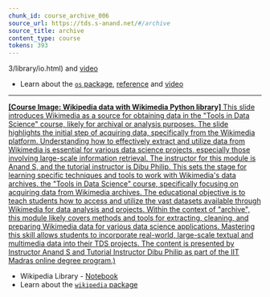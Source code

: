 ```yaml
---
chunk_id: course_archive_006
source_url: https://tds.s-anand.net/#/archive
source_title: archive
content_type: course
tokens: 393
---
```


3/library/io.html) and [video](https://youtu.be/cIaOisyd7lE)
- Learn about the [`os` package](https://pymotw.com/3/os/index.html), [reference](https://docs.python.org/3/library/os.html) and [video](https://youtu.be/tJxcKyFMTGo)

---

[**[Course Image: Wikipedia data with Wikimedia Python library]** This slide introduces Wikimedia as a source for obtaining data in the "Tools in Data Science" course, likely for archival or analysis purposes. The slide highlights the initial step of acquiring data, specifically from the Wikimedia platform. Understanding how to effectively extract and utilize data from Wikimedia is essential for various data science projects, especially those involving large-scale information retrieval. The instructor for this module is Anand S, and the tutorial instructor is Dibu Philip. This sets the stage for learning specific techniques and tools to work with Wikimedia's data archives. the "Tools in Data Science" course, specifically focusing on acquiring data from Wikimedia archives. The educational objective is to teach students how to access and utilize the vast datasets available through Wikimedia for data analysis and projects. Within the context of "archive", this module likely covers methods and tools for extracting, cleaning, and preparing Wikimedia data for various data science applications. Mastering this skill allows students to incorporate real-world, large-scale textual and multimedia data into their TDS projects. The content is presented by Instructor Anand S and Tutorial Instructor Dibu Philip as part of the IIT Madras online degree program.)](https://youtu.be/b6puvm-QEY0)

- Wikipedia Library - [Notebook](https://colab.research.google.com/drive/1UZky5JdOn2oMYIkls23WefTaT8VinYyg)
- Learn about the [`wikipedia` package](https://wikipedia.readthedocs.io/en/latest/)
